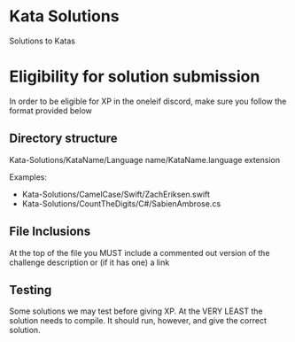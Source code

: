 # Kata Solutions

Solutions to Katas

# Eligibility for solution submission

In order to be eligible for XP in the oneleif discord, make sure you follow the format provided below

## Directory structure
Kata-Solutions/KataName/Language name/KataName.language extension

Examples:

* Kata-Solutions/CamelCase/Swift/ZachEriksen.swift
* Kata-Solutions/CountTheDigits/C#/SabienAmbrose.cs

## File Inclusions
At the top of the file you MUST include a commented out version of the challenge description or (if it has one) a link

## Testing
Some solutions we may test before giving XP. At the VERY LEAST the solution needs to compile. It should run, however, and give the correct solution.